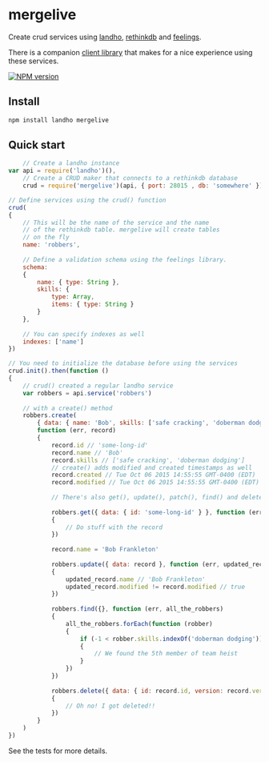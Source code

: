 # mergelive

Create crud services using [landho](https://github.com/elishacook/landho), [rethinkdb](http://rethinkdb.com/) and [feelings](https://github.com/elishacook/feelings).

There is a companion [client library](https://github.com/elishacook/mergelive-client) that makes for a nice experience using these services.

[![NPM version][1]][2]

## Install

```bash
npm install landho mergelive
```

## Quick start

```js
    // Create a landho instance
var api = require('landho')(),
    // Create a CRUD maker that connects to a rethinkdb database
    crud = require('mergelive')(api, { port: 28015 , db: 'somewhere' })

// Define services using the crud() function
crud(
{
    // This will be the name of the service and the name
    // of the rethinkdb table. mergelive will create tables
    // on the fly
    name: 'robbers',
    
    // Define a validation schema using the feelings library.
    schema:
    {
        name: { type: String },
        skills: {
            type: Array,
            items: { type: String }
        }
    },
    
    // You can specify indexes as well
    indexes: ['name']
})

// You need to initialize the database before using the services
crud.init().then(function ()
{
    // crud() created a regular landho service
    var robbers = api.service('robbers')
    
    // with a create() method
    robbers.create(
        { data: { name: 'Bob', skills: ['safe cracking', 'doberman dodging'] } },
        function (err, record)
        {
            record.id // 'some-long-id'
            record.name // 'Bob'
            record.skills // ['safe cracking', 'doberman dodging']
            // create() adds modified and created timestamps as well
            record.created // Tue Oct 06 2015 14:55:55 GMT-0400 (EDT)
            record.modified // Tue Oct 06 2015 14:55:55 GMT-0400 (EDT)
            
            // There's also get(), update(), patch(), find() and delete() as you might expect.
            
            robbers.get({ data: { id: 'some-long-id' } }, function (err, record)
            {
                // Do stuff with the record
            })
            
            record.name = 'Bob Frankleton'
            
            robbers.update({ data: record }, function (err, updated_record)
            {
                updated_record.name // 'Bob Frankleton'
                updated_record.modified != record.modified // true
            })
            
            robbers.find({}, function (err, all_the_robbers)
            {
                all_the_robbers.forEach(function (robber)
                {
                    if (-1 < robber.skills.indexOf('doberman dodging'))
                    {
                        // We found the 5th member of team heist
                    }
                })
            })
            
            robbers.delete({ data: { id: record.id, version: record.version } }, function (err, deleted_record)
            {
                // Oh no! I got deleted!!
            })
        }
    )
})
```

See the tests for more details.

[1]: https://badge.fury.io/js/mergelive.svg
[2]: https://badge.fury.io/js/mergelive